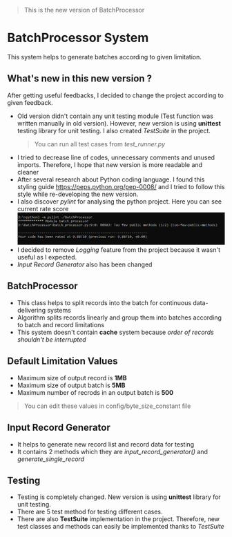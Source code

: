 > This is the new version of BatchProcessor
# BatchProcessor System
This system helps to generate batches according to given limitation.
## What's new in this new version ?
After getting useful feedbacks, I decided to change the project according to given feedback.
* Old version didn't contain any unit testing module (Test function was written manually in old version). However, new version is using **unittest** testing library for unit testing. I also created *TestSuite* in the project.
    > You can run all test cases from *test_runner.py*
* I tried to decrease line of codes, unnecessary comments and unused imports. Therefore, I hope that new version is more readable and cleaner
* After several research about Python coding language. I found this styling guide https://peps.python.org/pep-0008/ and I tried to follow this style while re-developing the new version.
* I also discover *pylint* for analysing the python project. Here you can see current rate score
![Pylint Image](images/pylint_score.png)
* I decided to remove *Logging* feature from the project because it wasn't useful as I expected.
* *Input Record Generator* also has been changed

## BatchProcessor
* This class helps to split records into the batch for continuous data-delivering systems
* Algorithm splits records linearly and group them into batches according to batch and record limitations
* This system doesn't contain **cache** system because *order of records shouldn't be interrupted*

## Default Limitation Values
* Maximum size of output record is **1MB**
* Maximum size of output batch is **5MB**
* Maximum number of recrods in an output batch is **500**
> You can edit these values in config/byte_size_constant file

## Input Record Generator
* It helps to generate new record list and record data for testing
* It contains 2 methods which they are *input_record_generator()* and *generate_single_record*

## Testing
* Testing is completely changed. New version is using **unittest** library for unit testing.
* There are 5 test method for testing different cases.
* There are also **TestSuite** implementation in the project. Therefore, new test classes and methods can easily be implemented thanks to *TestSuite*
